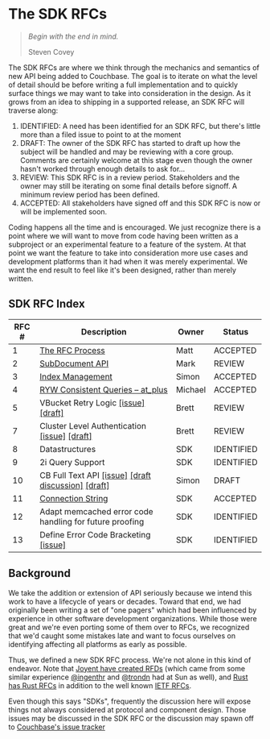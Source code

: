 # The SDK RFCs

> _Begin with the end in mind._
>
> Steven Covey

The SDK RFCs are where we think through the mechanics and semantics of new API being added to Couchbase.  The goal is to iterate on what the level of detail should be before writing a full implementation and to quickly surface things we may want to take into consideration in the design.  As it grows from an idea to shipping in a supported release, an SDK RFC will traverse along:

1. IDENTIFIED:  A need has been identified for an SDK RFC, but there's little more than a filed issue to point to at the moment
2. DRAFT: The owner of the SDK RFC has started to draft up how the subject will be handled and may be reviewing with a core group.  Comments are certainly welcome at this stage even though the owner hasn't worked through enough details to ask for...
3. REVIEW: This SDK RFC is in a review period. Stakeholders and the owner may still be iterating on some final details before signoff. A minimum review period has been defined.
4. ACCEPTED: All stakeholders have signed off and this SDK RFC is now or will be implemented soon.

Coding happens all the time and is encouraged. We just recognize there is a point where we will want to move from code having been written as a subproject or an experimental feature to a feature of the system.  At that point we want the feature to take into consideration more use cases and development platforms than it had when it was merely experimental.  We want the end result to feel like it's been designed, rather than merely written.

## SDK RFC Index

RFC #  | Description | Owner | Status
------------- | ------------- | --------- | ---------
1  | [The RFC Process](rfc/0001-rfc-process.md) | Matt | ACCEPTED
2  | [SubDocument API](https://docs.google.com/document/d/1ZXq-JgWW8ywU03Tx51A3jFTysYmlkv2W4ko0kepb3_M/edit#) | Mark | REVIEW
3  | [Index Management](https://github.com/couchbaselabs/sdk-rfcs/blob/master/rfc/0003-indexmanagement.md) | Simon | ACCEPTED
4 | [RYW Consistent Queries – at_plus](rfc/0004-at_plus.md) | Michael | ACCEPTED
5 | VBucket Retry Logic [\[issue\]](https://github.com/couchbaselabs/sdk-rfcs/issues/10) [\[draft\]](https://docs.google.com/document/d/1_arBwv6udzIctdaCt6PaW19URm0c0eljsyPPw8I6VkE/edit) | Brett | REVIEW
7 | Cluster Level Authentication [\[issue\]](https://github.com/couchbaselabs/sdk-rfcs/issues/13) [\[draft\]](https://docs.google.com/document/d/1CD5OL1ez7euCiLJT91zdWY9R4tW_bkGZ0wsFk1UDtyY/edit) | Brett | REVIEW
8 | Datastructures | SDK | IDENTIFIED
9 | 2i Query Support | SDK | IDENTIFIED
10 | CB Full Text API [\[issue\]](https://github.com/couchbaselabs/sdk-rfcs/issues/17) [\[draft discussion\]](https://github.com/couchbaselabs/sdk-rfcs/pull/30) [\[draft\]](https://github.com/couchbaselabs/sdk-rfcs/blob/drafts/0010-cbft/rfc/0010-cbft.md) | Simon | DRAFT
11 | [Connection String](rfc/0011-connection-string.md) | SDK | ACCEPTED
12 | Adapt memcached error code handling for future proofing | SDK | IDENTIFIED
13 | Define Error Code Bracketing [\[issue\]](https://github.com/couchbaselabs/sdk-rfcs/issues/32) | SDK | IDENTIFIED

[comment]: # (RFC States: IDENTIFIED > DRAFT > REVIEW > ACCEPTED)
[comment]: # (Description above must link to either the merged draft, the issue or the pull request when in any state otehr )


## Background

We take the addition or extension of API seriously because we intend this work to have a lifecycle of years or decades.  Toward that end, we had originally been writing a set of "one pagers" which had been influenced by experience in other software development organizations.  While those were great and we're even porting some of them over to RFCs, we recognized that we'd caught some mistakes late and want to focus ourselves on identifying affecting all platforms as early as possible.

Thus, we defined a new SDK RFC process.  We're not alone in this kind of endeavor.  Note that [Joyent have created RFDs](https://github.com/joyent/rfd) (which came from some similar experience [@ingenthr](http://github.com/ingenthr) and [@trondn](http://github.com/trondn) had at Sun as well), and [Rust has Rust RFCs](https://github.com/rust-lang/rfcs) in addition to the well known [IETF RFCs](http://ietf.org/rfc.html).

Even though this says "SDKs", frequently the discussion here will expose things not always considered at protocol and component design.  Those issues may be discussed in the SDK RFC or the discussion may spawn off to [Couchbase's issue tracker](https://issues.couchbase.com)
